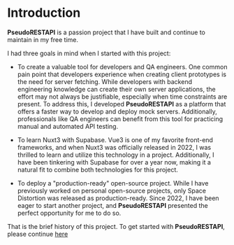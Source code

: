 # Introduction

**PseudoRESTAPI** is a passion project that I have built and continue to maintain in my free time.

I had three goals in mind when I started with this project:

- To create a valuable tool for developers and QA engineers. One common pain point that developers experience when creating client prototypes is the need for server fetching. While developers with backend engineering knowledge can create their own server applications, the effort may not always be justifiable, especially when time constraints are present. To address this, I developed **PseudoRESTAPI** as a platform that offers a faster way to develop and deploy mock servers. Additionally, professionals like QA engineers can benefit from this tool for practicing manual and automated API testing.

- To learn Nuxt3 with Supabase. Vue3 is one of my favorite front-end frameworks, and when Nuxt3 was officially released in 2022, I was thrilled to learn and utilize this technology in a project. Additionally, I have been tinkering with Supabase for over a year now, making it a natural fit to combine both technologies for this project.

- To deploy a "production-ready" open-source project. While I have previously worked on personal open-source projects, only Space Distortion was released as production-ready. Since 2022, I have been eager to start another project, and **PseudoRESTAPI** presented the perfect opportunity for me to do so.

That is the brief history of this project. To get started with **PseudoRESTAPI**, please continue [here](docs/getting-started)
